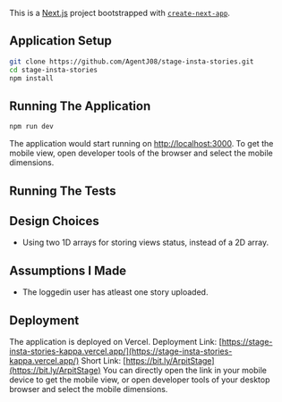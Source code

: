 This is a [Next.js](https://nextjs.org/) project bootstrapped with [`create-next-app`](https://github.com/vercel/next.js/tree/canary/packages/create-next-app).

## Application Setup

```bash
git clone https://github.com/AgentJ08/stage-insta-stories.git
cd stage-insta-stories
npm install
```

## Running The Application
```bash
npm run dev
```
The application would start running on [http://localhost:3000](http://localhost:3000).
To get the mobile view, open developer tools of the browser and select the mobile dimensions.

## Running The Tests

## Design Choices
- Using two 1D arrays for storing views status, instead of a 2D array.

## Assumptions I Made
- The loggedin user has atleast one story uploaded.

## Deployment

The application is deployed on Vercel.
Deployment Link: [https://stage-insta-stories-kappa.vercel.app/](https://stage-insta-stories-kappa.vercel.app/)
Short Link: [https://bit.ly/ArpitStage](https://bit.ly/ArpitStage)
You can directly open the link in your mobile device to get the mobile view, or open developer tools of your desktop browser and select the mobile dimensions.
